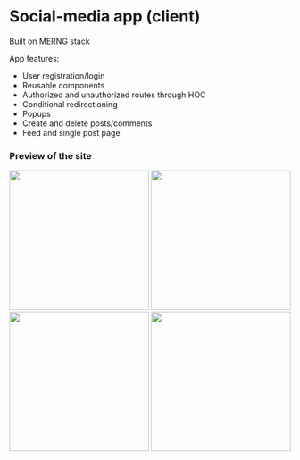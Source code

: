 # Social-media app (client)

Built on MERNG stack

App features:

- User registration/login
- Reusable components
- Authorized and unauthorized routes through HOC
- Conditional redirectioning
- Popups
- Create and delete posts/comments
- Feed and single post page

### Preview of the site

<style>
  img {
    margin: 0 auto
  }
</style>

<img src="https://user-images.githubusercontent.com/87679143/168499043-5e568f41-c41c-4732-bf29-41287414c445.png" height="250px">
<img src="https://user-images.githubusercontent.com/87679143/168498896-0bc1ee8e-6fd6-478b-97c8-50e13f89f18b.png" height="250px">
<img src="https://user-images.githubusercontent.com/87679143/168499167-ec0fca04-fe00-4c64-a9cc-ceb2aba757f9.png" height="250px">
<img src="https://user-images.githubusercontent.com/87679143/168499356-b35c8258-7ae9-4648-ab5d-cb79a8dfc32d.png" height="250px">
